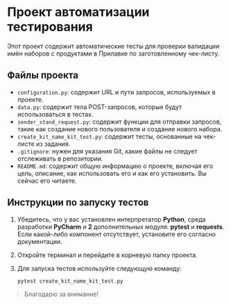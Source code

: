 ﻿# Проект автоматизации тестирования

Этот проект содержит автоматические тесты для проверки валидации имён наборов с продуктами в Прилавке по заготовленному чек-листу.

## Файлы проекта

- `configuration.py`: содержит URL и пути запросов, используемых в проекте.
- `data.py`: содержит тела POST-запросов, которые будут использоваться в тестах.
- `sender_stand_request.py`: содержит функции для отправки запросов, такие как создание нового пользователя и создание нового набора.
- `create_kit_name_kit_test.py`: содержит тесты, основанные на чек-листе из задания.
- `.gitignore`: нужен для указания Git, какие файлы не следует отслеживать в репозитории.
- `README.md`: содержит общую информацию о проекте, включая его цель, описание, как использовать его и как его установить. Вы сейчас его читаете.

## Инструкции по запуску тестов

1. Убедитесь, что у вас установлен интерпретатор **Python**, среда разработки **PyCharm** и **2** дополнительных модуля: **pytest** и **requests**. Если какой-либо компонент отсутствует, установите его согласно документации.

2. Откройте терминал и перейдите в корневую папку проекта.

3. Для запуска тестов используйте следующую команду:

    `pytest create_kit_name_kit_test.py`

>Благодарю за внимание! 